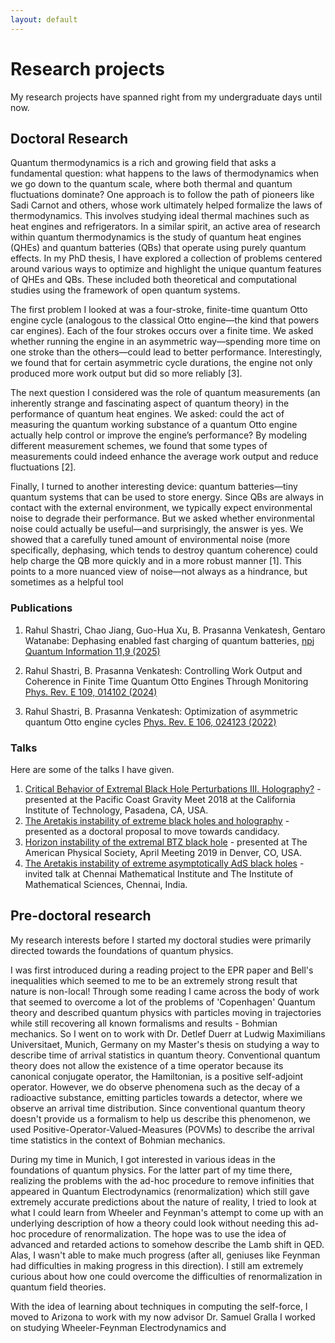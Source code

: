 ```yaml
---
layout: default
---
```

# Research projects
My research projects have spanned right from my undergraduate days until now.

## Doctoral Research

Quantum thermodynamics is a rich and growing field that asks a fundamental question: what happens to the laws of thermodynamics when we go down to the quantum scale, where both thermal and quantum fluctuations dominate? One approach is to follow the path of pioneers like Sadi Carnot and others, whose work ultimately helped formalize the laws of thermodynamics. This involves studying ideal thermal machines such as heat engines and refrigerators. In a similar spirit, an active area of research within quantum thermodynamics is the study of quantum heat engines (QHEs) and quantum batteries (QBs) that operate using purely quantum effects. In my PhD thesis, I have explored a collection of problems centered around various ways to optimize and highlight the unique quantum features of QHEs and QBs. These included both theoretical and computational studies using the framework of open quantum systems.

The first problem I looked at was a four-stroke, finite-time quantum Otto engine cycle (analogous to the classical Otto engine—the kind that powers car engines). Each of the four strokes occurs over a finite time. We asked whether running the engine in an asymmetric way—spending more time on one stroke than the others—could lead to better performance. Interestingly, we found that for certain asymmetric cycle durations, the engine not only produced more work output but did so more reliably [3].

The next question I considered was the role of quantum measurements (an inherently strange and fascinating aspect of quantum theory) in the performance of quantum heat engines. We asked: could the act of measuring the quantum working substance of a quantum Otto engine actually help control or improve the engine’s performance? By modeling different measurement schemes, we found that some types of measurements could indeed enhance the average work output and reduce fluctuations [2].

Finally, I turned to another interesting device: quantum batteries—tiny quantum systems that can be used to store energy. Since QBs are always in contact with the external environment, we typically expect environmental noise to degrade their performance. But we asked whether environmental noise could actually be useful—and surprisingly, the answer is yes. We showed that a carefully tuned amount of environmental noise (more specifically, dephasing, which tends to destroy quantum coherence) could help charge the QB more quickly and in a more robust manner [1]. This points to a more nuanced view of noise—not always as a hindrance, but sometimes as a helpful tool

### Publications
 
1.  Rahul Shastri, Chao
Jiang, Guo-Hua Xu, B. Prasanna Venkatesh, Gentaro Watanabe: Dephasing enabled fast charging of quantum batteries, [npj Quantum Information 11,9 (2025)](https://www.nature.com/articles/s41534-025-00959-5)

2.  Rahul Shastri, B. Prasanna Venkatesh: Controlling Work Output and Coherence in Finite Time Quantum Otto
Engines Through Monitoring [Phys. Rev. E 109, 014102 (2024)](https://journals.aps.org/pre/abstract/10.1103/PhysRevE.109.014102)

3.  Rahul Shastri, B. Prasanna Venkatesh: Optimization of asymmetric quantum Otto engine cycles [Phys. Rev. E 106, 024123 (2022)](https://journals.aps.org/pre/abstract/10.1103/PhysRevE.106.024123)

### Talks

Here are some of the talks I have given.

1. [Critical Behavior of Extremal Black Hole Perturbations III. Holography?](documents/Caltech_talk.pdf) - presented at the Pacific Coast Gravity Meet 2018 at the California Institute of Technology, Pasadena, CA, USA.
2. [The Aretakis instability of extreme black holes and holography](documents/Oral_Exam.pdf) - presented as a doctoral proposal to move towards candidacy.
3. [Horizon instability of the extremal BTZ black hole](documents/APS_Talk_2019.pdf) - presented at The American Physical Society, April Meeting 2019 in Denver, CO, USA.
4. [The Aretakis instability of extreme asymptotically AdS black holes](documents/CMI_Arun_Ravishankar.pdf) - invited talk at Chennai Mathematical Institute and The Institute of Mathematical Sciences, Chennai, India.

## Pre-doctoral research

My research interests before I started my doctoral studies were primarily directed towards the foundations of quantum physics. 

I was first introduced during a reading project to the EPR paper and Bell's inequalities which seemed to me to be an extremely strong result that nature is non-local! Through some reading I came across the body of work that seemed to overcome a lot of the problems of 'Copenhagen' Quantum theory and described quantum physics with particles moving in trajectories while still recovering all known formalisms and results - Bohmian mechanics. So I went on to work with Dr. Detlef Duerr at Ludwig Maximilians Universitaet, Munich, Germany on my Master's thesis on studying a way to describe time of arrival statistics in quantum theory. Conventional quantum theory does not allow the existence of a time operator because its canonical conjugate operator, the Hamiltonian, is a positive self-adjoint operator. However, we do observe phenomena such as the decay of a radioactive substance, emitting particles towards a detector, where we observe an arrival time distribution. Since conventional quantum theory doesn't provide us a formalism to help us describe this phenomenon, we used Positive-Operator-Valued-Measures (POVMs) to describe the arrival time statistics in the context of Bohmian mechanics. 

During my time in Munich, I got interested in various ideas in the foundations of quantum physics. For the latter part of my time there, realizing the problems with the ad-hoc procedure to remove infinities that appeared in Quantum Electrodynamics (renormalization) which still gave extremely accurate predictions about the nature of reality, I tried to look at what I could learn from Wheeler and Feynman's attempt to come up with an underlying description of how a theory could look without needing this ad-hoc procedure of renormalization. The hope was to use the idea of advanced and retarded actions to somehow describe the Lamb shift in QED. Alas, I wasn't able to make much progress (after all, geniuses like Feynman had difficulties in making progress in this direction). I still am extremely curious about how one could overcome the difficulties of renormalization in quantum field theories. 

With the idea of learning about techniques in computing the self-force, I moved to Arizona to work with my now advisor Dr. Samuel Gralla
I worked on studying Wheeler-Feynman Electrodynamics and 


